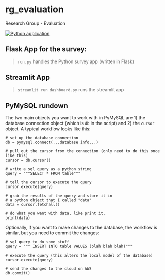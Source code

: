 # rg_evaluation
Research Group - Evaluation

[![Python application](https://github.com/TheSoundOfAIOSR/rg_evaluation/actions/workflows/python-app.yml/badge.svg)](https://github.com/TheSoundOfAIOSR/rg_evaluation/actions/workflows/python-app.yml)

## Flask App for the survey:

> `run.py` handles the Python survey app (written in Flask) 

## Streamlit App

> `streamlit run dashboard.py` runs the streamlit app

## PyMySQL rundown

The two main objects you want to work with in PyMySQL are 1) the database connection object (which is `db` in the script) and 2) the `cursor` object. A typical workflow looks like this:

    # set up the database connection 
    db = pymysql.connect(...database info...)

    # pull out the cursor from the connection (only need to do this once like this)
    cursor = db.cursor()

    # write a sql query as a python string
    query = """SELECT * FROM table"""

    # tell the cursor to execute the query
    cursor.execute(query)

    # grab the results of the query and store it in
    # a python object that I called "data"
    data = cursor.fetchall()

    # do what you want with data, like print it.
    print(data)


Optionally, if you want to make changes to the database, the workflow is similar, but you need to commit the changes:

    # sql query to do some stuff
    query = """ INSERT INTO table VALUES (blah blah blah)"""

    # execute the query (this alters the local model of the database)
    cursor.execute(query)

    # send the changes to the cloud on AWS
    db.commit()
